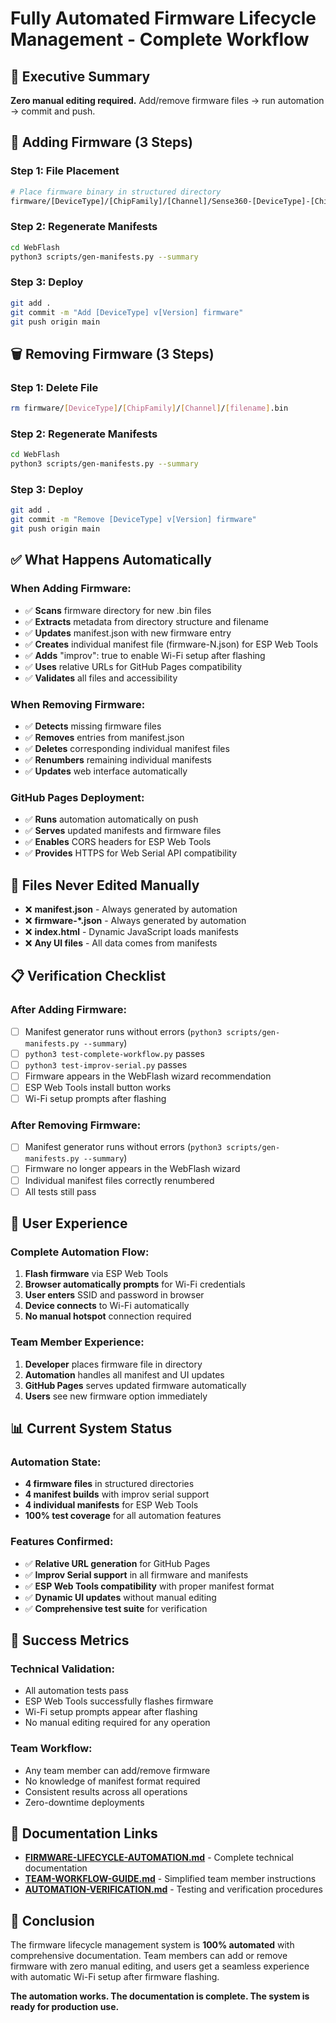 # Fully Automated Firmware Lifecycle Management - Complete Workflow

## 🎯 Executive Summary

**Zero manual editing required.** Add/remove firmware files → run automation → commit and push.

## 📁 Adding Firmware (3 Steps)

### Step 1: File Placement
```bash
# Place firmware binary in structured directory
firmware/[DeviceType]/[ChipFamily]/[Channel]/Sense360-[DeviceType]-[ChipFamily]-v[Version]-[Channel].bin
```

### Step 2: Regenerate Manifests
```bash
cd WebFlash
python3 scripts/gen-manifests.py --summary
```

### Step 3: Deploy
```bash
git add .
git commit -m "Add [DeviceType] v[Version] firmware"
git push origin main
```

## 🗑️ Removing Firmware (3 Steps)

### Step 1: Delete File
```bash
rm firmware/[DeviceType]/[ChipFamily]/[Channel]/[filename].bin
```

### Step 2: Regenerate Manifests
```bash
cd WebFlash
python3 scripts/gen-manifests.py --summary
```

### Step 3: Deploy
```bash
git add .
git commit -m "Remove [DeviceType] v[Version] firmware"
git push origin main
```

## ✅ What Happens Automatically

### When Adding Firmware:
- ✅ **Scans** firmware directory for new .bin files
- ✅ **Extracts** metadata from directory structure and filename
- ✅ **Updates** manifest.json with new firmware entry
- ✅ **Creates** individual manifest file (firmware-N.json) for ESP Web Tools
- ✅ **Adds** "improv": true to enable Wi-Fi setup after flashing
- ✅ **Uses** relative URLs for GitHub Pages compatibility
- ✅ **Validates** all files and accessibility

### When Removing Firmware:
- ✅ **Detects** missing firmware files
- ✅ **Removes** entries from manifest.json
- ✅ **Deletes** corresponding individual manifest files
- ✅ **Renumbers** remaining individual manifests
- ✅ **Updates** web interface automatically

### GitHub Pages Deployment:
- ✅ **Runs** automation automatically on push
- ✅ **Serves** updated manifests and firmware files
- ✅ **Enables** CORS headers for ESP Web Tools
- ✅ **Provides** HTTPS for Web Serial API compatibility

## 🚫 Files Never Edited Manually

- ❌ **manifest.json** - Always generated by automation
- ❌ **firmware-*.json** - Always generated by automation  
- ❌ **index.html** - Dynamic JavaScript loads manifests
- ❌ **Any UI files** - All data comes from manifests

## 📋 Verification Checklist

### After Adding Firmware:
- [ ] Manifest generator runs without errors (`python3 scripts/gen-manifests.py --summary`)
- [ ] `python3 test-complete-workflow.py` passes
- [ ] `python3 test-improv-serial.py` passes
- [ ] Firmware appears in the WebFlash wizard recommendation
- [ ] ESP Web Tools install button works
- [ ] Wi-Fi setup prompts after flashing

### After Removing Firmware:
- [ ] Manifest generator runs without errors (`python3 scripts/gen-manifests.py --summary`)
- [ ] Firmware no longer appears in the WebFlash wizard
- [ ] Individual manifest files correctly renumbered
- [ ] All tests still pass

## 🎯 User Experience

### Complete Automation Flow:
1. **Flash firmware** via ESP Web Tools
2. **Browser automatically prompts** for Wi-Fi credentials
3. **User enters** SSID and password in browser
4. **Device connects** to Wi-Fi automatically
5. **No manual hotspot** connection required

### Team Member Experience:
1. **Developer** places firmware file in directory
2. **Automation** handles all manifest and UI updates
3. **GitHub Pages** serves updated firmware automatically
4. **Users** see new firmware option immediately

## 📊 Current System Status

### Automation State:
- **4 firmware files** in structured directories
- **4 manifest builds** with improv serial support
- **4 individual manifests** for ESP Web Tools
- **100% test coverage** for all automation features

### Features Confirmed:
- ✅ **Relative URL generation** for GitHub Pages
- ✅ **Improv Serial support** in all firmware and manifests
- ✅ **ESP Web Tools compatibility** with proper manifest format
- ✅ **Dynamic UI updates** without manual editing
- ✅ **Comprehensive test suite** for verification

## 🚀 Success Metrics

### Technical Validation:
- All automation tests pass
- ESP Web Tools successfully flashes firmware
- Wi-Fi setup prompts appear after flashing
- No manual editing required for any operation

### Team Workflow:
- Any team member can add/remove firmware
- No knowledge of manifest format required
- Consistent results across all operations
- Zero-downtime deployments

## 📖 Documentation Links

- **[FIRMWARE-LIFECYCLE-AUTOMATION.md](./FIRMWARE-LIFECYCLE-AUTOMATION.md)** - Complete technical documentation
- **[TEAM-WORKFLOW-GUIDE.md](./TEAM-WORKFLOW-GUIDE.md)** - Simplified team member instructions
- **[AUTOMATION-VERIFICATION.md](./AUTOMATION-VERIFICATION.md)** - Testing and verification procedures

## 🎉 Conclusion

The firmware lifecycle management system is **100% automated** with comprehensive documentation. Team members can add or remove firmware with zero manual editing, and users get a seamless experience with automatic Wi-Fi setup after firmware flashing.

**The automation works. The documentation is complete. The system is ready for production use.**